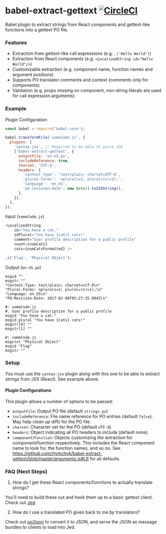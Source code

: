 # babel-extract-gettext [![CircleCI](https://circleci.com/gh/rtymchyk/babel-extract-gettext.svg?style=svg)](https://circleci.com/gh/rtymchyk/babel-extract-gettext)
Babel plugin to extract strings from React components and gettext-like functions into a gettext PO file.

### Features
- Extraction from gettext-like call expressions (e.g. `_('Hello World')`)
- Extraction from React components (e.g. `<LocalizedString id="Hello World"/>`)
- Customizable extraction (e.g. component name, function names and argument positions)
- Supports PO translator comments and context (comments only for components)
- Validation (e.g. props missing on component, non-string literals are used for call expression arguments)

### Example
Plugin Configuration
```javascript
const babel = require('babel-core');

babel.transformFile('someCode.js', {
  plugins: [
    'syntax-jsx', // Required to be able to parse JSX
    ['babel-extract-gettext', {
      outputFile: 'en-US.po',
      includeReference: true,
      charset: 'UTF-8',
      headers: {
        'content-type': 'text/plain; charset=UTF-8',
        'plural-forms': 'nplurals=2; plural=(n!=1);',
        'language': 'en_US',
        'po-revision-date': new Date().toISOString(),
      },
    }],
  ],
});
```

Input (`someCode.js`)
```javascript
<LocalizedString
    id="You have a cat."
    idPlural="You have {cats} cats!"
    comment="User profile description for a public profile"
    count={numCats}
    cats={numCatsFormatted} />

_c('Flag', 'Physical Object');
 ```
  
Output (`en-US.po`)
```
msgid ""
msgstr ""
"Content-Type: text/plain; charset=utf-8\n"
"Plural-Forms: nplurals=2; plural=(n!=1);\n"
"Language: en_US\n"
"PO-Revision-Date: 2017-02-08T05:27:35.094Z\n"

#: someCode.js
#. User profile description for a public profile
msgid "You have a cat."
msgid_plural "You have {cats} cats!"
msgstr[0] ""
msgstr[1] ""

#: someCode.js
msgctxt "Physical Object"
msgid "Flag"
msgstr ""
```

### Setup
You must use the `syntax-jsx` plugin along with this one to be able to extract strings from JSX (React). See example above.

#### Plugin Configurations
This plugin allows a number of options to be passed:
- `outputFile`: Output PO file (default `strings.po`)
- `includeReference`: File name reference for PO entries (default `false`). May help clean up diffs for the PO file.
- `charset`: Character set for the PO (default `UTF-8`)
- `headers`: Object indicating all PO headers to include (default none).
- `component`/`function`: Objects customizing the extraction for component/function respectively. This includes the React component name to look for, the function names, and so on. See https://github.com/rtymchyk/babel-extract-gettext/blob/master/arguments.js#L6 for all defaults.

### FAQ (Next Steps)
1. How do I get these React components/functions to actually translate strings?
  
  You'll need to build these out and hook them up to a basic gettext client. Check out [Jed](https://github.com/messageformat/Jed).

2. How do I use a translated PO given back to me by translators?
  
  Check out [po2json](https://github.com/mikeedwards/po2json) to convert it to JSON, and serve the JSON as message bundles to clients to load into Jed.
